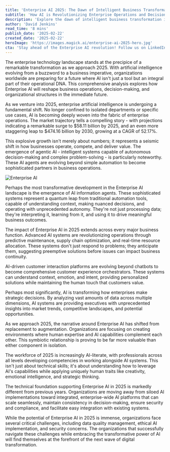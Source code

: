 ```yaml
---
title: 'Enterprise AI 2025: The Dawn of Intelligent Business Transformation'
subtitle: 'How AI is Revolutionizing Enterprise Operations and Decision-Making'
description: 'Explore the dawn of intelligent business transformation in 2025, as enterprise AI revolutionizes operations, decision-making, and organizational structures. Discover the rise of AI information agents, the shifting narrative to augmentation, and the challenges ahead in this comprehensive analysis.'
author: 'David Jenkins'
read_time: '8 mins'
publish_date: '2025-02-22'
created_date: '2025-02-22'
heroImage: 'https://images.magick.ai/enterprise-ai-2025-hero.jpg'
cta: 'Stay ahead of the Enterprise AI revolution! Follow us on LinkedIn for daily insights into how artificial intelligence is reshaping the business landscape. Join our community of forward-thinking professionals and be part of the conversation shaping the future of enterprise technology.'
---
```


The enterprise technology landscape stands at the precipice of a remarkable transformation as we approach 2025. With artificial intelligence evolving from a buzzword to a business imperative, organizations worldwide are preparing for a future where AI isn\'t just a tool but an integral part of their operational DNA. This comprehensive analysis explores how Enterprise AI will reshape business operations, decision-making, and organizational structures in the immediate future.

As we venture into 2025, enterprise artificial intelligence is undergoing a fundamental shift. No longer confined to isolated departments or specific use cases, AI is becoming deeply woven into the fabric of enterprise operations. The market trajectory tells a compelling story - with projections indicating a remarkable surge to $58.11 billion by 2025, and an even more staggering leap to $474.16 billion by 2030, growing at a CAGR of 52.17%.

This explosive growth isn\'t merely about numbers; it represents a seismic shift in how businesses operate, compete, and deliver value. The emergence of agentic AI - intelligent systems capable of autonomous decision-making and complex problem-solving - is particularly noteworthy. These AI agents are evolving beyond simple automation to become sophisticated partners in business operations.

![Enterprise AI](https://i.magick.ai/enterprise-ai-advanced-agent.webp)

Perhaps the most transformative development in the Enterprise AI landscape is the emergence of AI information agents. These sophisticated systems represent a quantum leap from traditional automation tools, capable of understanding context, making nuanced decisions, and operating with unprecedented autonomy. They\'re not just processing data; they\'re interpreting it, learning from it, and using it to drive meaningful business outcomes.

The impact of Enterprise AI in 2025 extends across every major business function. Advanced AI systems are revolutionizing operations through predictive maintenance, supply chain optimization, and real-time resource allocation. These systems don\'t just respond to problems; they anticipate them, suggesting preemptive solutions before issues can impact business continuity.

AI-driven customer interaction platforms are evolving beyond chatbots to become comprehensive customer experience orchestrators. These systems can understand context, emotion, and intent, providing personalized solutions while maintaining the human touch that customers value.

Perhaps most significantly, AI is transforming how enterprises make strategic decisions. By analyzing vast amounts of data across multiple dimensions, AI systems are providing executives with unprecedented insights into market trends, competitive landscapes, and potential opportunities.

As we approach 2025, the narrative around Enterprise AI has shifted from replacement to augmentation. Organizations are focusing on creating environments where human expertise and AI capabilities complement each other. This symbiotic relationship is proving to be far more valuable than either component in isolation.

The workforce of 2025 is increasingly AI-literate, with professionals across all levels developing competencies in working alongside AI systems. This isn\'t just about technical skills; it\'s about understanding how to leverage AI\'s capabilities while applying uniquely human traits like creativity, emotional intelligence, and strategic thinking.

The technical foundation supporting Enterprise AI in 2025 is markedly different from previous years. Organizations are moving away from siloed AI implementations toward integrated, enterprise-wide AI platforms that can scale seamlessly, maintain consistency in decision-making, ensure security and compliance, and facilitate easy integration with existing systems.

While the potential of Enterprise AI in 2025 is immense, organizations face several critical challenges, including data quality management, ethical AI implementation, and security concerns. The organizations that successfully navigate these challenges while embracing the transformative power of AI will find themselves at the forefront of the next wave of digital transformation.